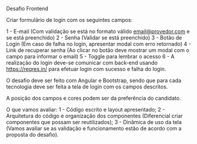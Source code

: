 Desafio Frontend

Criar formulário de login com os seguintes campos:

1 - E-mail (Com validação se está no formato válido email@provedor.com e se está preenchido)
2 - Senha (Validar se está preenchido)
3 - Botão de Login (Em caso de falha no login, apresentar modal com erro retornado)
4 - Link de recuperar senha (Ao clicar no botão deve mostrar um modal com o campo para informar o email)
5 - Toggle para lembrar o acesso
6 - A realização do login deve-se comunicar com back-end usando https://reqres.in/ para efetuar login com sucesso e falha do login.

O desafio deve ser feito com Angular e Bootstrap, sendo que para cada tecnologia deve ser feita a tela de login com os campos descritos.

A posição dos campos e cores podem ser da preferência do candidato.

O que vamos avaliar:
1 - Código escrito e layout apresentado;
2 - Arquitetura do código e organização dos componentes (Diferencial criar componentes que possam ser reutilizados);
3 - Dinâmica de uso da tela (Vamos avaliar se as validação e funcionamento estão de acordo com a proposta do desafio).